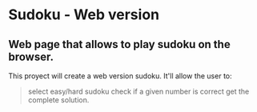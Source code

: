 Sudoku - Web version
====================

Web page that allows to play sudoku on the browser.
-------------------------------------------------------

This proyect will create a web version sudoku. It'll allow the user to:

> select easy/hard sudoku
> check if a given number is correct
> get the complete solution.




